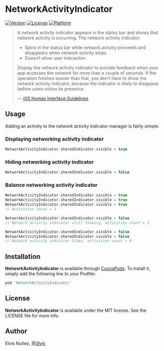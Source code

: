 # NetworkActivityIndicator

[![Version](https://img.shields.io/cocoapods/v/NetworkActivityIndicator.svg?style=flat)](https://cocoapods.org/pods/NetworkActivityIndicator)
[![License](https://img.shields.io/cocoapods/l/NetworkActivityIndicator.svg?style=flat)](https://cocoapods.org/pods/NetworkActivityIndicator)
[![Platform](https://img.shields.io/cocoapods/p/NetworkActivityIndicator.svg?style=flat)](https://cocoapods.org/pods/NetworkActivityIndicator)

> A network activity indicator appears in the status bar and shows that network activity is occurring.
>The network activity indicator:
>
> - Spins in the status bar while network activity proceeds and disappears when network activity stops
> - Doesn’t allow user interaction
>
> Display the network activity indicator to provide feedback when your app accesses the network for more than a couple of seconds. If the operation finishes sooner than that, you don’t have to show the network activity indicator, because the indicator is likely to disappear before users notice its presence.
>
>— [iOS Human Interface Guidelines](https://developer.apple.com/library/ios/documentation/UserExperience/Conceptual/MobileHIG/Controls.html)

## Usage

Adding an activity to the network activity indicator manager is fairly simple:

### Displaying networking activity indicator

```swift
NetworkActivityIndicator.sharedIndicator.visible = true
```

### Hiding networking activity indicator

```swift
NetworkActivityIndicator.sharedIndicator.visible = false
```

### Balance networking activity indicator

```swift
NetworkActivityIndicator.sharedIndicator.visible = true
NetworkActivityIndicator.sharedIndicator.visible = true
NetworkActivityIndicator.sharedIndicator.visible = true
// Activities count = 3

NetworkActivityIndicator.sharedIndicator.visible = false
// Network activity indicator still showing, activities count = 2

NetworkActivityIndicator.sharedIndicator.visible = false
NetworkActivityIndicator.sharedIndicator.visible = false
// Network activity indicator hides, activities count = 0

```


## Installation

**NetworkActivityIndicator** is available through [CocoaPods](http://cocoapods.org). To install
it, simply add the following line to your Podfile:

```ruby
pod 'NetworkActivityIndicator'
```

## License

**NetworkActivityIndicator** is available under the MIT license. See the LICENSE file for more info.

## Author

Elvis Nuñez, [@3lvis](https://twitter.com/3lvis)
